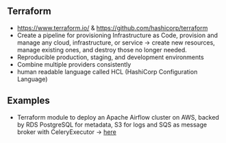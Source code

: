 ## Terraform
* https://www.terraform.io/ & https://github.com/hashicorp/terraform
* Create a pipeline for provisioning Infrastructure as Code, provision and manage any cloud, infrastructure, or service -> create new resources, manage existing ones, and destroy those no longer needed.
* Reproducible production, staging, and development environments
* Combine multiple providers consistently
* human readable language called HCL (HashiCorp Configuration Language)

## Examples
* Terraform module to deploy an Apache Airflow cluster on AWS, backed by RDS PostgreSQL for metadata, S3 for logs and SQS as message broker with CeleryExecutor -> [here](https://github.com/PowerDataHub/terraform-aws-airflow)